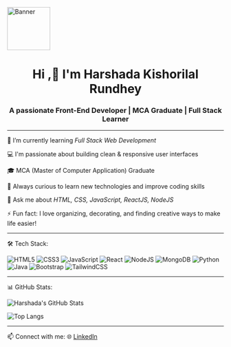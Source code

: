 <img src="https://img.freepik.com/free-vector/laptop-with-program-code-isometric-icon-software-development-programming-applications-dark-neon_39422-971.jpg?semt=ais_items_boosted&w=740" alt="Banner" style="width:100"/>
<h1 align="center">Hi ,👋 I'm Harshada Kishorilal Rundhey</h1>
<h3 align="center">A passionate Front-End Developer | MCA Graduate | Full Stack Learner</h3>

---

 🌱 I’m currently learning *Full Stack Web Development*

 💻 I'm passionate about building clean & responsive user interfaces

 🎓 MCA (Master of Computer Application) Graduate

 🌟 Always curious to learn new technologies and improve coding skills

 💭 Ask me about *HTML, CSS, JavaScript, ReactJS, NodeJS*

 ⚡ Fun fact: I love organizing, decorating, and finding creative ways to make life easier!

---

🛠️ Tech Stack:

![HTML5](https://img.shields.io/badge/html5-%23E34F26.svg?style=for-the-badge&logo=html5&logoColor=white)
![CSS3](https://img.shields.io/badge/css3-%231572B6.svg?style=for-the-badge&logo=css3&logoColor=white)
![JavaScript](https://img.shields.io/badge/javascript-%23323330.svg?style=for-the-badge&logo=javascript&logoColor=%23F7DF1E)
![React](https://img.shields.io/badge/react-%2320232a.svg?style=for-the-badge&logo=react&logoColor=%2361DAFB)
![NodeJS](https://img.shields.io/badge/node.js-6DA55F?style=for-the-badge&logo=node.js&logoColor=white)
![MongoDB](https://img.shields.io/badge/mongodb-%234ea94b.svg?style=for-the-badge&logo=mongodb&logoColor=white)
![Python](https://img.shields.io/badge/python-3776AB.svg?style=for-the-badge&logo=python&logoColor=white)
![Java](https://img.shields.io/badge/Java-ED8B00?style=for-the-badge&logo=java&logoColor=white)
![Bootstrap](https://img.shields.io/badge/bootstrap-%23563d7c.svg?style=for-the-badge&logo=bootstrap&logoColor=white)
![TailwindCSS](https://img.shields.io/badge/tailwindcss-%2338B2AC.svg?style=for-the-badge&logo=tailwind-css&logoColor=white)


---

📊  GitHub Stats:

![Harshada's GitHub Stats](https://github-readme-stats.vercel.app/api?username=1234harshada&show_icons=true&theme=radical)

![Top Langs](https://github-readme-stats.vercel.app/api/top-langs/?username=1234harshada&layout=compact&theme=radical)

---

📫  Connect with me:
 🌐 [LinkedIn](https://www.linkedin.com/in/harshada-rundhey-285bba285)















